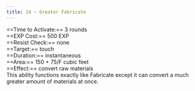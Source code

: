 ```yaml
---
title: 14 – Greater Fabricate
---
```

==Time to Activate:== 3 rounds  
==EXP Cost:== 500 EXP  
==Resist Check:== none  
==Target:== touch  
==Duration:== instantaneous  
==Area:== 150 + 75/F cubic feet  
==Effect:== convert raw materials  
This ability functions exactly like Fabricate except it can convert a much greater amount of materials at once.  
